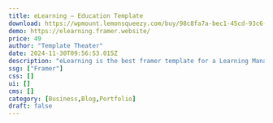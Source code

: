 ```yaml
---
title: eLearning — Education Template
download: https://wpmount.lemonsqueezy.com/buy/98c8fa7a-bec1-45cd-93c6-eb4c47f19ead
demo: https://elearning.framer.website/
price: 49
author: "Template Theater"
date: 2024-11-30T09:56:53.015Z
description: "eLearning is the best framer template for a Learning Management Website or an education website. A simple and easy to customize template with high quality animations."
ssg: ["Framer"]
css: []
ui: []
cms: []
category: [Business,Blog,Portfolio]
draft: false
---
```

